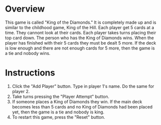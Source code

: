 # Overview

This game is called "King of the Diamonds." It is completely made up and is similar to the childhood game, King of the Hill. Each player get 5 cards at a time. They cannont look at their cards. Each player takes turns placing their top card down. The person who has the King of Diamonds wins. When the player has finished with their 5 cards they must be dealt 5 more. If the deck is low enough and there are not enough cards for 5 more, then the game is a tie and nobody wins.

# Instructions

1. Click the "Add Player" button. Type in player 1's name. Do the same for player 2.
2. Take turns pressing the "Player Attempt" button.
3. If someone places a King of Diamonds they win. If the main deck becomes less than 5 cards and no King of Diamonds had been placed yet, then the game is a tie and nobody is king.
4. To restart this game, press the "Reset" button.
